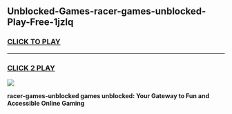 
## Unblocked-Games-racer-games-unblocked-Play-Free-1jzlq
<h3>
<a href="https://premium76.site?title=racer-games-unblocked&ref=17A">CLICK TO PLAY</a></h3>
<hr>

<h3>
<a href="https://premium76.site?title=racer-games-unblocked&ref=17A">CLICK 2 PLAY</a>
  
</h3>

<a href="https://premium76.site?title=racer-games-unblocked&ref=17A"><img src="https://clearcache.store/games.png"></a>


**racer-games-unblocked games unblocked: Your Gateway to Fun and Accessible Online Gaming**
